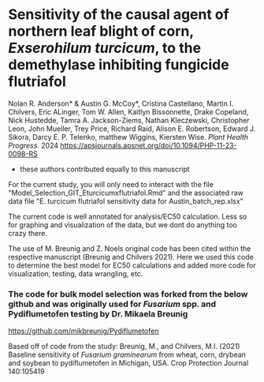 # Sensitivity of the causal agent of northern leaf blight of corn, _Exserohilum turcicum_, to the demethylase inhibiting fungicide flutriafol
Nolan R. Anderson* & Austin G. McCoy*, Cristina Castellano, Martin I. Chilvers, Eric ALinger, Tom W. Allen, Kaitlyn Bissonnette, Drake Copeland, Nick Hustedde, Tamra A. Jackson-Ziems, Nathan Kleczewski, Christopher Leon, John Mueller, Trey Price, Richard Raid, Alison E. Robertson, Edward J. Sikora, Darcy E. P. Telenko, matthew Wiggins, Kiersten Wise. _Plant Health Progress_. 2024 https://apsjournals.apsnet.org/doi/10.1094/PHP-11-23-0098-RS
* these authors contributed equally to this manuscript

For the current study, you will only need to interact with the file "Model_Selection_GIT_Eturcicumxflutriafol.Rmd" and the associated raw data file "E. turcicum flutriafol sensitivity data for Austin_batch_rep.xlsx"

The current code is well annotated for analysis/EC50 calculation. Less so for graphing and visualization of the data, but we dont do anything too crazy there.

The use of M. Breunig and Z. Noels original code has been cited within the respective manuscript (Breunig and Chilvers 2021). Here we used this code to determine the best model for EC50 calculations and added more code for visualization, testing, data wrangling, etc.

### The code for bulk model selection was forked from the below github and was originally used for _Fusarium_ spp. and Pydiflumetofen testing by Dr. Mikaela Breunig
https://github.com/mikbreunig/Pydiflumetofen

Based off of code from the study: Breunig, M., and Chilvers, M.I. (2021) Baseline sensitivity of _Fusarium graminearum_ from wheat, corn, drybean and soybean to pydiflumetofen in Michigan, USA. Crop Protection Journal 140:105419
